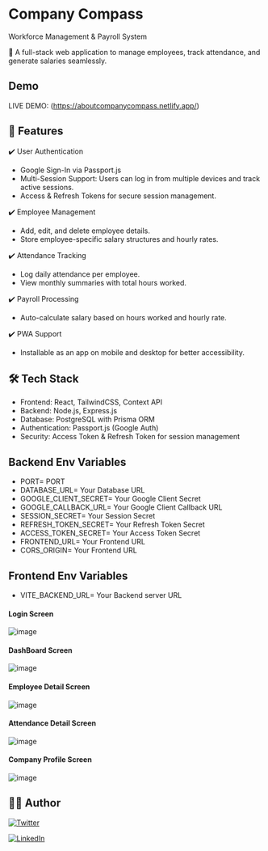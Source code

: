 # Company Compass
Workforce Management & Payroll System

📌 A full-stack web application to manage employees, track attendance, and generate salaries seamlessly.

## Demo
LIVE DEMO: (https://aboutcompanycompass.netlify.app/)

## 🚀 Features
✔️ User Authentication
  - Google Sign-In via Passport.js
  - Multi-Session Support: Users can log in from multiple devices and track active sessions.
  - Access & Refresh Tokens for secure session management.
    
✔️ Employee Management
  - Add, edit, and delete employee details.
  - Store employee-specific salary structures and hourly rates.
    
✔️ Attendance Tracking
  - Log daily attendance per employee.
  - View monthly summaries with total hours worked.
    
✔️ Payroll Processing
  - Auto-calculate salary based on hours worked and hourly rate.
    
✔️ PWA Support
  - Installable as an app on mobile and desktop for better accessibility.
    
## 🛠 Tech Stack
  - Frontend: React, TailwindCSS, Context API
  - Backend: Node.js, Express.js
  - Database: PostgreSQL with Prisma ORM
  - Authentication: Passport.js (Google Auth)
  - Security: Access Token & Refresh Token for session management

## Backend Env Variables
- PORT= PORT
- DATABASE_URL= Your Database URL
- GOOGLE_CLIENT_SECRET= Your Google Client Secret
- GOOGLE_CALLBACK_URL= Your Google Client Callback URL
- SESSION_SECRET= Your Session Secret
- REFRESH_TOKEN_SECRET= Your Refresh Token Secret
- ACCESS_TOKEN_SECRET= Your Access Token Secret
- FRONTEND_URL= Your Frontend URL
- CORS_ORIGIN= Your Frontend URL

## Frontend Env Variables
- VITE_BACKEND_URL= Your Backend server URL

#### Login Screen
![image](https://github.com/user-attachments/assets/fb5c6800-f114-4437-b384-d73acc208655)

#### DashBoard Screen
![image](https://github.com/user-attachments/assets/61eadb04-12a8-4fef-895d-378b1868c1e3)

#### Employee Detail Screen
![image](https://github.com/user-attachments/assets/fc51f9cc-d374-4fbb-be51-6c2f8e43f2a6)

#### Attendance Detail Screen
![image](https://github.com/user-attachments/assets/81679130-e407-40e6-9d09-e939a229cc81)

#### Company Profile Screen
![image](https://github.com/user-attachments/assets/7d35b414-4291-461d-9f5d-cf607ad44e51)


## :man_in_tuxedo: Author

[![Twitter](https://img.shields.io/badge/follow-%40amanthukral-1DA1F2?style=flat&logo=Twitter)](https://twitter.com/aman_thukral12)

[![LinkedIn](https://img.shields.io/badge/connect-%40amanthukral-%230077B5?style=flat&logo=LinkedIn)](https://www.linkedin.com/in/aman-thukral-574b37150/)


